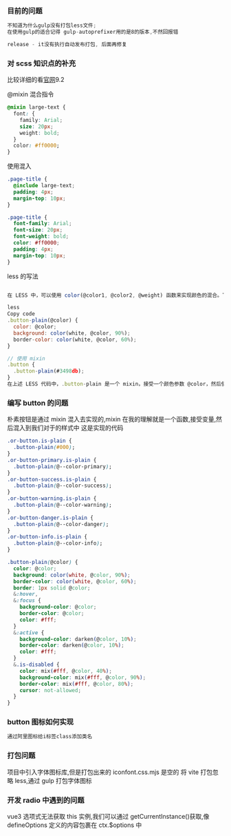 ### 目前的问题

```js
不知道为什么gulp没有打包less文件;
在使用gulp的适合记得 gulp-autoprefixer用的是8的版本,不然回报错
```

```js
release - it没有执行自动发布打包, 后面再修复
```

### 对 scss 知识点的补充

比较详细的看[官网](https://www.sass.hk/docs/)9.2

@mixin 混合指令

```css
@mixin large-text {
  font: {
    family: Arial;
    size: 20px;
    weight: bold;
  }
  color: #ff0000;
}
```

使用混入

```css
.page-title {
  @include large-text;
  padding: 4px;
  margin-top: 10px;
}

.page-title {
  font-family: Arial;
  font-size: 20px;
  font-weight: bold;
  color: #ff0000;
  padding: 4px;
  margin-top: 10px;
}
```

less 的写法

```js

在 LESS 中，可以使用 color(@color1, @color2, @weight) 函数来实现颜色的混合。下面是通过 LESS 实现你提供的 SCSS 代码的方式：

less
Copy code
.button-plain(@color) {
  color: @color;
  background: color(white, @color, 90%);
  border-color: color(white, @color, 60%);
}

// 使用 mixin
.button {
  .button-plain(#3498db);
}
在上述 LESS 代码中，.button-plain 是一个 mixin，接受一个颜色参数 @color，然后使用 color 函数将白色和传入的颜色混合以创建背景色和边框颜色。使用时，你可以调用 .button-plain mixin 并传递颜色参数。
```

### 编写 button 的问题

朴素按钮是通过 mixin 混入去实现的,mixin 在我的理解就是一个函数,接受变量,然后混入到我们对于的样式中
这是实现的代码

```css
.or-button.is-plain {
  .button-plain(#000);
}
.or-button-primary.is-plain {
  .button-plain(@--color-primary);
}
.or-button-success.is-plain {
  .button-plain(@--color-success);
}
.or-button-warning.is-plain {
  .button-plain(@--color-warning);
}
.or-button-danger.is-plain {
  .button-plain(@--color-danger);
}
.or-button-info.is-plain {
  .button-plain(@--color-info);
}

.button-plain(@color) {
  color: @color;
  background: color(white, @color, 90%);
  border-color: color(white, @color, 60%);
  border: 1px solid @color;
  &:hover,
  &:focus {
    background-color: @color;
    border-color: @color;
    color: #fff;
  }
  &:active {
    background-color: darken(@color, 10%);
    border-color: darken(@color, 10%);
    color: #fff;
  }
  &.is-disabled {
    color: mix(#fff, @color, 40%);
    background-color: mix(#fff, @color, 90%);
    border-color: mix(#fff, @color, 80%);
    cursor: not-allowed;
  }
}
```

### button 图标如何实现

```js
通过阿里图标给i标签class添加类名
```

### 打包问题

项目中引入字体图标库,但是打包出来的 iconfont.css.mjs 是空的
将 vite 打包忽略 less,通过 gulp 打包字体图标

### 开发 radio 中遇到的问题

vue3 选项式无法获取 this 实例,我们可以通过 getCurrentInstance()获取,像 defineOptions 定义的内容包裹在 ctx.$options 中
